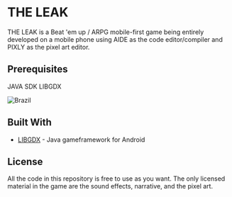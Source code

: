 # THE LEAK

THE LEAK is a Beat 'em up / ARPG mobile-first game being entirely developed on a mobile phone using AIDE as the code editor/compiler and PIXLY as the pixel art editor.


## Prerequisites

JAVA SDK
LIBGDX

![Brazil](https://sd.keepcalms.com/i-w600/keep-calm-e-nada-acontece-feijoada.jpg)

## Built With

* [LIBGDX](https://libgdx.badlogicgames.com/documentation/) - Java gameframework for Android

## License

All the code in this repository is free to use as you want. The only licensed material in the game are the sound effects, narrative, and the pixel art.
